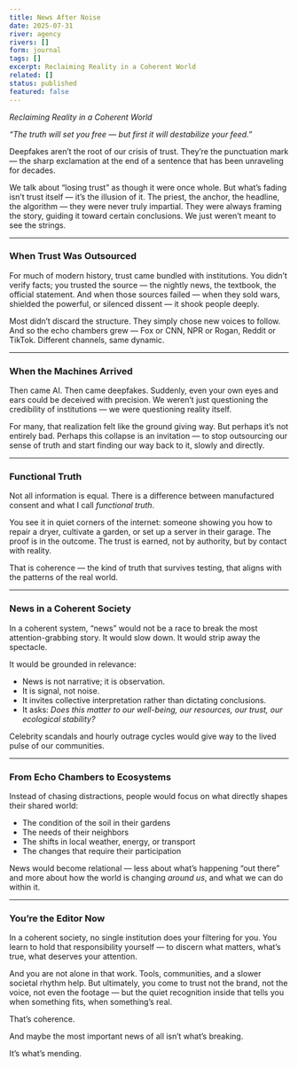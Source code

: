 ```yaml
---
title: News After Noise
date: 2025-07-31
river: agency
rivers: []
form: journal
tags: []
excerpt: Reclaiming Reality in a Coherent World
related: []
status: published
featured: false
---
```

_Reclaiming Reality in a Coherent World_

_“The truth will set you free — but first it will destabilize your feed.”_

Deepfakes aren’t the root of our crisis of trust. They’re the punctuation mark — the sharp exclamation at the end of a sentence that has been unraveling for decades.

We talk about “losing trust” as though it were once whole. But what’s fading isn’t trust itself — it’s the illusion of it. The priest, the anchor, the headline, the algorithm — they were never truly impartial. They were always framing the story, guiding it toward certain conclusions. We just weren’t meant to see the strings.

---
### **When Trust Was Outsourced**

For much of modern history, trust came bundled with institutions. You didn’t verify facts; you trusted the source — the nightly news, the textbook, the official statement. And when those sources failed — when they sold wars, shielded the powerful, or silenced dissent — it shook people deeply.

Most didn’t discard the structure. They simply chose new voices to follow. And so the echo chambers grew — Fox or CNN, NPR or Rogan, Reddit or TikTok. Different channels, same dynamic.

---
### **When the Machines Arrived**

Then came AI. Then came deepfakes. Suddenly, even your own eyes and ears could be deceived with precision. We weren’t just questioning the credibility of institutions — we were questioning reality itself.

For many, that realization felt like the ground giving way. But perhaps it’s not entirely bad. Perhaps this collapse is an invitation — to stop outsourcing our sense of truth and start finding our way back to it, slowly and directly.

---
### **Functional Truth**

Not all information is equal. There is a difference between manufactured consent and what I call _functional truth_.

You see it in quiet corners of the internet: someone showing you how to repair a dryer, cultivate a garden, or set up a server in their garage. The proof is in the outcome. The trust is earned, not by authority, but by contact with reality.

That is coherence — the kind of truth that survives testing, that aligns with the patterns of the real world.

---
### **News in a Coherent Society**

In a coherent system, “news” would not be a race to break the most attention-grabbing story. It would slow down. It would strip away the spectacle.

It would be grounded in relevance:

- News is not narrative; it is observation.
- It is signal, not noise.
- It invites collective interpretation rather than dictating conclusions.
- It asks: _Does this matter to our well-being, our resources, our trust, our ecological stability?_

Celebrity scandals and hourly outrage cycles would give way to the lived pulse of our communities.

---
### **From Echo Chambers to Ecosystems**

Instead of chasing distractions, people would focus on what directly shapes their shared world:

- The condition of the soil in their gardens
- The needs of their neighbors
- The shifts in local weather, energy, or transport
- The changes that require their participation

News would become relational — less about what’s happening “out there” and more about how the world is changing _around us_, and what we can do within it.

---
### **You’re the Editor Now**

  In a coherent society, no single institution does your filtering for you. You learn to hold that responsibility yourself — to discern what matters, what’s true, what deserves your attention.

And you are not alone in that work. Tools, communities, and a slower societal rhythm help. But ultimately, you come to trust not the brand, not the voice, not even the footage — but the quiet recognition inside that tells you when something fits, when something’s real.

That’s coherence.

And maybe the most important news of all isn’t what’s breaking.

It’s what’s mending.